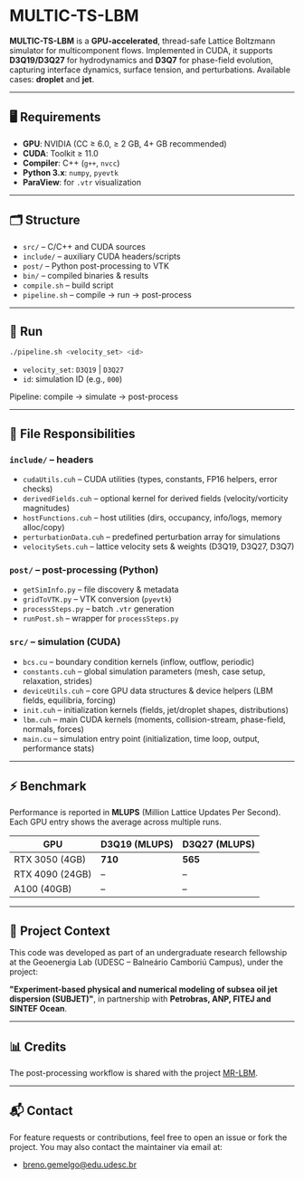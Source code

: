 # MULTIC-TS-LBM

**MULTIC-TS-LBM** is a **GPU-accelerated**, thread-safe Lattice Boltzmann simulator for multicomponent flows. Implemented in CUDA, it supports **D3Q19/D3Q27** for hydrodynamics and **D3Q7** for phase-field evolution, capturing interface dynamics, surface tension, and perturbations. Available cases: **droplet** and **jet**.

---

## 🖥️ Requirements

- **GPU**: NVIDIA (CC ≥ 6.0, ≥ 2 GB, 4+ GB recommended)  
- **CUDA**: Toolkit ≥ 11.0  
- **Compiler**: C++ (`g++`, `nvcc`)  
- **Python 3.x**: `numpy`, `pyevtk`  
- **ParaView**: for `.vtr` visualization  

---

## 🗂️ Structure

- `src/` – C/C++ and CUDA sources  
- `include/` – auxiliary CUDA headers/scripts  
- `post/` – Python post-processing to VTK  
- `bin/` – compiled binaries & results  
- `compile.sh` – build script  
- `pipeline.sh` – compile → run → post-process  

---

## 🚀 Run

```bash
./pipeline.sh <velocity_set> <id>
```

* `velocity_set`: `D3Q19` | `D3Q27`
* `id`: simulation ID (e.g., `000`)

Pipeline: compile → simulate → post-process  

---

## 🧠 File Responsibilities

### `include/` – headers

- `cudaUtils.cuh` – CUDA utilities (types, constants, FP16 helpers, error checks)    
- `derivedFields.cuh` – optional kernel for derived fields (velocity/vorticity magnitudes)    
- `hostFunctions.cuh` – host utilities (dirs, occupancy, info/logs, memory alloc/copy)    
- `perturbationData.cuh` – predefined perturbation array for simulations   
- `velocitySets.cuh` – lattice velocity sets & weights (D3Q19, D3Q27, D3Q7)    

### `post/` – post-processing (Python)

- `getSimInfo.py` – file discovery & metadata  
- `gridToVTK.py` – VTK conversion (`pyevtk`)  
- `processSteps.py` – batch `.vtr` generation  
- `runPost.sh` – wrapper for `processSteps.py`  

### `src/` – simulation (CUDA)

- `bcs.cu` – boundary condition kernels (inflow, outflow, periodic)
- `constants.cuh` – global simulation parameters (mesh, case setup, relaxation, strides)    
- `deviceUtils.cuh` – core GPU data structures & device helpers (LBM fields, equilibria, forcing)   
- `init.cuh` – initialization kernels (fields, jet/droplet shapes, distributions)
- `lbm.cuh` – main CUDA kernels (moments, collision-stream, phase-field, normals, forces)  
- `main.cu` – simulation entry point (initialization, time loop, output, performance stats)   

---

## ⚡ Benchmark

Performance is reported in **MLUPS** (Million Lattice Updates Per Second).  
Each GPU entry shows the average across multiple runs.

| GPU            | D3Q19 (MLUPS) | D3Q27 (MLUPS) |
|----------------|---------------|---------------|
| RTX 3050 (4GB) | **710**       | **565**       |
| RTX 4090 (24GB)| –             | –             |
| A100 (40GB)    | –             | –             |

---

## 🧠 Project Context

This code was developed as part of an undergraduate research fellowship at the Geoenergia Lab (UDESC – Balneário Camboriú Campus), under the project:

**"Experiment-based physical and numerical modeling of subsea oil jet dispersion (SUBJET)"**, in partnership with **Petrobras, ANP, FITEJ and SINTEF Ocean**.

---

## 📊 Credits

The post-processing workflow is shared with the project [MR-LBM](https://github.com/CERNN/MR-LBM).

---

## 📬 Contact

For feature requests or contributions, feel free to open an issue or fork the project. 
You may also contact the maintainer via email at:

* breno.gemelgo@edu.udesc.br